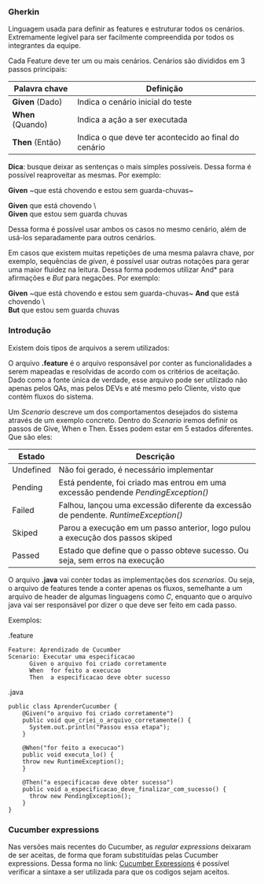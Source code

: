 ### Gherkin

Linguagem usada para definir as features e estruturar todos os cenários. Extremamente legível para ser facilmente compreendida por todos os integrantes da equipe.

Cada Feature deve ter um ou mais cenários. Cenários são divididos em 3 passos principais:

| Palavra chave   | Definição                                           |
|-----------------|-----------------------------------------------------|
|**Given** (Dado) | Indica o cenário inicial do teste                   |
|**When** (Quando)| Indica a ação a ser executada                       |
|**Then** (Então) | Indica o que deve ter acontecido ao final do cenário|

**Dica**: busque deixar as sentenças o mais simples possíveis. Dessa forma é possível reaproveitar as mesmas. Por exemplo:

   **Given** ~que está chovendo e estou sem guarda-chuvas~

   **Given** que está chovendo \                          
   **Given** que estou sem guarda chuvas                  

Dessa forma é possível usar ambos os casos no mesmo cenário, além de usá-los separadamente para outros cenários.

Em casos que existem muitas repetições de uma mesma palavra chave, por exemplo, sequências de *given*, é possível usar outras notações para gerar uma maior fluidez na leitura. Dessa forma podemos utilizar And* para afirmações e *But* para negações. Por exemplo:

   **Given** ~que está chovendo e estou sem guarda-chuvas~
   **And** que está chovendo \                          
   **But** que estou sem guarda chuvas    

### Introdução

Existem dois tipos de arquivos a serem utilizados:

O arquivo **.feature** é o arquivo responsável por conter as funcionalidades a serem mapeadas e resolvidas de acordo com os critérios de aceitação. Dado como a fonte única de verdade, esse arquivo pode ser utilizado não apenas pelos QAs, mas pelos DEVs e até mesmo pelo Cliente, visto que contém fluxos do sistema.

Um *Scenario* descreve um dos comportamentos desejados do sistema através de um exemplo concreto. Dentro do *Scenario* iremos definir os passos de Give, When e Then. Esses podem estar em 5 estados diferentes. Que são eles:

| Estado    | Descrição                                                                         |  
|-----------|-----------------------------------------------------------------------------------|
| Undefined |Não foi gerado, é necessário implementar                                           |
|  Pending  |Está pendente, foi criado mas entrou em uma excessão pendende *PendingException()* |
|  Failed   |Falhou, lançou uma excessão diferente da excessão de pendente. *RuntimeException()*|
|  Skiped   |Parou a execução em um passo anterior, logo pulou a execução dos passos skiped     |
|  Passed   |Estado que define que o passo obteve sucesso. Ou seja, sem erros na execução       |

O arquivo **.java** vai conter todas as implementações dos *scenarios*. Ou seja, o arquivo de features tende a conter apenas os fluxos, semelhante a um arquivo de header de algumas linguagens como *C*, enquanto que o arquivo java vai ser responsável por dizer o que deve ser feito em cada passo.

Exemplos:

.feature

    Feature: Aprendizado de Cucumber
    Scenario: Executar uma especificacao
	      Given o arquivo foi criado corretamente
	      When  for feito a execucao
	      Then  a especificacao deve obter sucesso

.java
    
    public class AprenderCucumber {
	    @Given("o arquivo foi criado corretamente")
	    public void que_criei_o_arquivo_corretamente() {
	      System.out.println("Passou essa etapa");
	    }

	    @When("for feito a execucao")
	    public void executa_lo() {
        throw new RuntimeException();
	    }

	    @Then("a especificacao deve obter sucesso")
	    public void a_especificacao_deve_finalizar_com_sucesso() {
	      throw new PendingException();
	    }
    }

### Cucumber expressions

Nas versões mais recentes do Cucumber, as *regular expressions* deixaram de ser aceitas, de forma que foram substituídas pelas Cucumber expressions. Dessa forma no link: [Cucumber Expressions](https://github.com/cucumber/cucumber-expressions#readme) é possível verificar a sintaxe a ser utilizada para que os codigos sejam aceitos.
